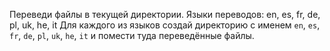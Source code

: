 Переведи файлы в текущей директории. Языки переводов: en, es, fr, de, pl, uk, he, it
Для каждого из языков создай директорию с именем `en`, `es`, `fr`, `de`, `pl`, `uk`, `he`, `it` и помести туда переведённые файлы.